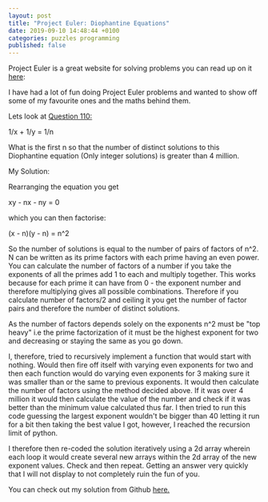 ```yaml
---
layout: post
title: "Project Euler: Diophantine Equations"
date: 2019-09-10 14:48:44 +0100
categories: puzzles programming
published: false
---
```


Project Euler is a great website for solving problems you can read up on it [here](https://projecteuler.net/): 

I have had a lot of fun doing Project Euler problems and wanted to show off some of my favourite ones and the maths 
behind them.

Lets look at [Question 110:](https://projecteuler.net/problem=110)

1/x + 1/y = 1/n

What is the first n so that the number of distinct solutions to this Diophantine equation (Only integer solutions) 
is greater than 4 million.

My Solution:

Rearranging the equation you get

xy - nx - ny = 0

which you can then factorise:

(x - n)(y - n) = n^2

So the number of solutions is equal to the number of pairs of factors of n^2. N can be written as its prime factors with each prime having an even power. You can calculate the number of factors of a number if you take the exponents of all the primes add 1 to each and multiply together. This works because for each prime it can have from 0 - the exponent number and therefore multiplying gives all possible combinations. Therefore if you calculate number of factors/2 and ceiling it you get the number of factor pairs and therefore the number of distinct solutions.


As the number of factors depends solely on the exponents n^2 must be "top heavy" i.e the prime factorization of it must be the highest exponent for two and decreasing or staying the same as you go down. 


I, therefore, tried to recursively implement a function that would start with nothing. Would then fire off itself with varying even exponents for two and then each function would do varying even exponents for 3 making sure it was smaller than or the same to previous exponents. It would then calculate the number of factors using the method decided above. If it was over 4 million it would then calculate the value of the number and check if it was better than the minimum value calculated thus far. I then tried to run this code guessing the largest exponent wouldn't be bigger than 40 letting it run for a bit then taking the best value I got, however, I reached the recursion limit of python.


I therefore then re-coded the solution iteratively using a 2d array wherein each loop it would create several new arrays within the 2d array of the new exponent values. Check and then repeat. Getting an answer very quickly that I will not display to not completely ruin the fun of you.


You can check out my solution from Github [here.](https://github.com/dvlasits/Project-Euler/tree/master/110)